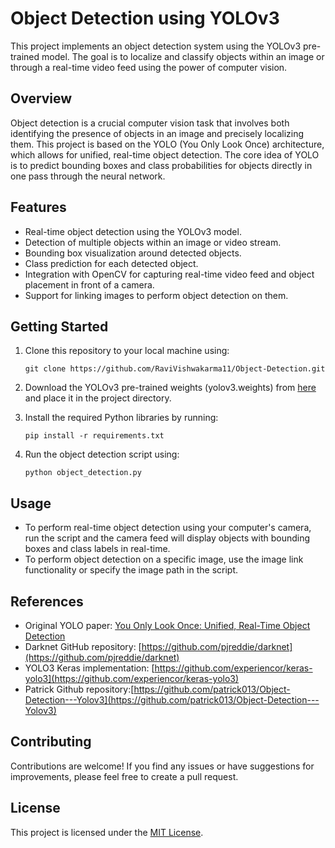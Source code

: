 # Object Detection using YOLOv3

This project implements an object detection system using the YOLOv3 pre-trained model. The goal is to localize and classify objects within an image or through a real-time video feed using the power of computer vision.

## Overview

Object detection is a crucial computer vision task that involves both identifying the presence of objects in an image and precisely localizing them. This project is based on the YOLO (You Only Look Once) architecture, which allows for unified, real-time object detection. The core idea of YOLO is to predict bounding boxes and class probabilities for objects directly in one pass through the neural network.

## Features

- Real-time object detection using the YOLOv3 model.
- Detection of multiple objects within an image or video stream.
- Bounding box visualization around detected objects.
- Class prediction for each detected object.
- Integration with OpenCV for capturing real-time video feed and object placement in front of a camera.
- Support for linking images to perform object detection on them.

## Getting Started

1. Clone this repository to your local machine using:
   ```
   git clone https://github.com/RaviVishwakarma11/Object-Detection.git
   ```

2. Download the YOLOv3 pre-trained weights (yolov3.weights) from [here](https://pjreddie.com/darknet/yolo/) and place it in the project directory.

3. Install the required Python libraries by running:
   ```
   pip install -r requirements.txt
   ```

4. Run the object detection script using:
   ```
   python object_detection.py
   ```

## Usage

- To perform real-time object detection using your computer's camera, run the script and the camera feed will display objects with bounding boxes and class labels in real-time.
- To perform object detection on a specific image, use the image link functionality or specify the image path in the script.

## References

- Original YOLO paper: [You Only Look Once: Unified, Real-Time Object Detection](https://arxiv.org/abs/1506.02640)
- Darknet GitHub repository: [https://github.com/pjreddie/darknet](https://github.com/pjreddie/darknet)
- YOLO3 Keras implementation: [https://github.com/experiencor/keras-yolo3](https://github.com/experiencor/keras-yolo3)
- Patrick Github repository:[https://github.com/patrick013/Object-Detection---Yolov3](https://github.com/patrick013/Object-Detection---Yolov3)

## Contributing

Contributions are welcome! If you find any issues or have suggestions for improvements, please feel free to create a pull request.

## License

This project is licensed under the [MIT License](LICENSE).
